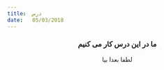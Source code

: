```yaml
---
title:  درس
date:   05/03/2018
---
```


### <center>ما در این درس کار می کنیم</center>
<center>لطفا بعدا بیا</center>